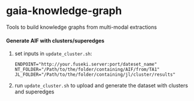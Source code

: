 # gaia-knowledge-graph
Tools to build knowledge graphs from multi-modal extractions



#### Generate AIF with clusters/superedges
1. set inputs in `update_cluster.sh`:
    ```
    ENDPOINT="http://your.fuseki.server:port/dateset_name"
    NT_FOLDER="/Path/to/the/folder/containing/AIF/from/TA1"
    JL_FOLDER="/Path/to/the/folder/containing/jl/cluster/results"
    ```
2. run `update_cluster.sh` to upload and generate the dataset with clusters and superedges
